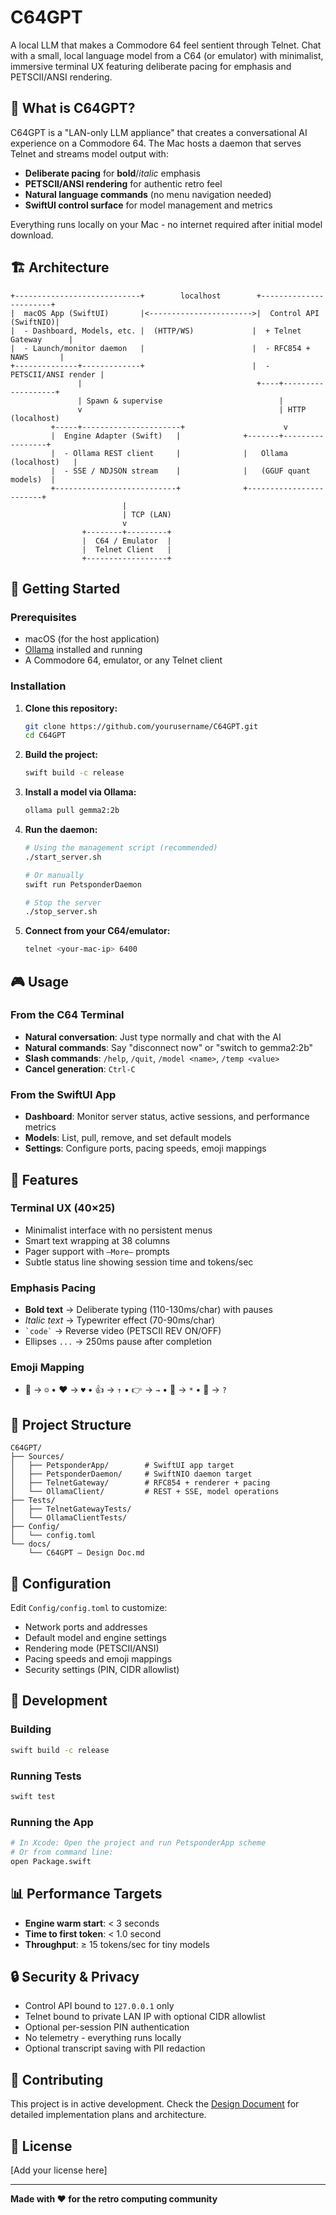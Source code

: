 # C64GPT

A local LLM that makes a Commodore 64 feel sentient through Telnet. Chat with a small, local language model from a C64 (or emulator) with minimalist, immersive terminal UX featuring deliberate pacing for emphasis and PETSCII/ANSI rendering.

## 🎯 What is C64GPT?

C64GPT is a "LAN-only LLM appliance" that creates a conversational AI experience on a Commodore 64. The Mac hosts a daemon that serves Telnet and streams model output with:

- **Deliberate pacing** for **bold**/*italic* emphasis
- **PETSCII/ANSI rendering** for authentic retro feel
- **Natural language commands** (no menu navigation needed)
- **SwiftUI control surface** for model management and metrics

Everything runs locally on your Mac - no internet required after initial model download.

## 🏗️ Architecture

```
+----------------------------+        localhost        +-----------------------+
|  macOS App (SwiftUI)       |<----------------------->|  Control API (SwiftNIO)|
|  - Dashboard, Models, etc. |  (HTTP/WS)             |  + Telnet Gateway      |
|  - Launch/monitor daemon   |                        |  - RFC854 + NAWS       |
+--------------+-------------+                        |  - PETSCII/ANSI render |
               |                                       +----+-------------------+
               | Spawn & supervise                          |
               v                                            | HTTP (localhost)
         +-----+----------------------+                      v
         |  Engine Adapter (Swift)   |              +-------+-----------------+
         |  - Ollama REST client     |              |   Ollama (localhost)   |
         |  - SSE / NDJSON stream    |              |   (GGUF quant models)  |
         +---------------------------+              +------------------------+
                         |
                         | TCP (LAN)
                         v
                +--------+---------+
                |  C64 / Emulator  |
                |  Telnet Client   |
                +------------------+
```

## 🚀 Getting Started

### Prerequisites

- macOS (for the host application)
- [Ollama](https://ollama.ai/) installed and running
- A Commodore 64, emulator, or any Telnet client

### Installation

1. **Clone this repository:**
   ```bash
   git clone https://github.com/yourusername/C64GPT.git
   cd C64GPT
   ```

2. **Build the project:**
   ```bash
   swift build -c release
   ```

3. **Install a model via Ollama:**
   ```bash
   ollama pull gemma2:2b
   ```

4. **Run the daemon:**
   ```bash
   # Using the management script (recommended)
   ./start_server.sh
   
   # Or manually
   swift run PetsponderDaemon
   
   # Stop the server
   ./stop_server.sh
   ```

5. **Connect from your C64/emulator:**
   ```bash
   telnet <your-mac-ip> 6400
   ```

## 🎮 Usage

### From the C64 Terminal

- **Natural conversation**: Just type normally and chat with the AI
- **Natural commands**: Say "disconnect now" or "switch to gemma2:2b"
- **Slash commands**: `/help`, `/quit`, `/model <name>`, `/temp <value>`
- **Cancel generation**: `Ctrl-C`

### From the SwiftUI App

- **Dashboard**: Monitor server status, active sessions, and performance metrics
- **Models**: List, pull, remove, and set default models
- **Settings**: Configure ports, pacing speeds, emoji mappings

## 🎨 Features

### Terminal UX (40×25)
- Minimalist interface with no persistent menus
- Smart text wrapping at 38 columns
- Pager support with `—More—` prompts
- Subtle status line showing session time and tokens/sec

### Emphasis Pacing
- **Bold text** → Deliberate typing (110-130ms/char) with pauses
- *Italic text* → Typewriter effect (70-90ms/char)
- `` `code` `` → Reverse video (PETSCII REV ON/OFF)
- Ellipses `...` → 250ms pause after completion

### Emoji Mapping
- 🙂 → `☺` • ❤️ → `♥` • 👍 → `↑` • 👉 → `→` • 🎉 → `*` • 🤔 → `?`

## 📁 Project Structure

```
C64GPT/
├── Sources/
│   ├── PetsponderApp/        # SwiftUI app target
│   ├── PetsponderDaemon/     # SwiftNIO daemon target
│   ├── TelnetGateway/        # RFC854 + renderer + pacing
│   └── OllamaClient/         # REST + SSE, model operations
├── Tests/
│   ├── TelnetGatewayTests/
│   └── OllamaClientTests/
├── Config/
│   └── config.toml
└── docs/
    └── C64GPT — Design Doc.md
```

## 🔧 Configuration

Edit `Config/config.toml` to customize:

- Network ports and addresses
- Default model and engine settings
- Rendering mode (PETSCII/ANSI)
- Pacing speeds and emoji mappings
- Security settings (PIN, CIDR allowlist)

## 🧪 Development

### Building
```bash
swift build -c release
```

### Running Tests
```bash
swift test
```

### Running the App
```bash
# In Xcode: Open the project and run PetsponderApp scheme
# Or from command line:
open Package.swift
```

## 📊 Performance Targets

- **Engine warm start**: < 3 seconds
- **Time to first token**: < 1.0 second
- **Throughput**: ≥ 15 tokens/sec for tiny models

## 🔒 Security & Privacy

- Control API bound to `127.0.0.1` only
- Telnet bound to private LAN IP with optional CIDR allowlist
- Optional per-session PIN authentication
- No telemetry - everything runs locally
- Optional transcript saving with PII redaction

## 🤝 Contributing

This project is in active development. Check the [Design Document](docs/C64GPT%20—%20Design%20Doc.md) for detailed implementation plans and architecture.

## 📄 License

[Add your license here]

---

**Made with ❤️ for the retro computing community**
